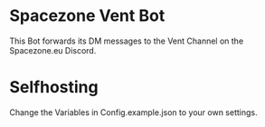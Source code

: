 # Spacezone Vent Bot

This Bot forwards its DM messages to the Vent Channel on the Spacezone.eu Discord.

# Selfhosting

Change the Variables in Config.example.json to your own settings.